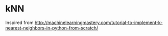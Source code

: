 # kNN
Inspired from http://machinelearningmastery.com/tutorial-to-implement-k-nearest-neighbors-in-python-from-scratch/
